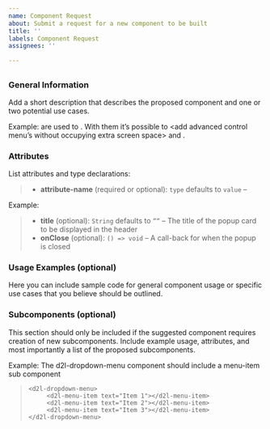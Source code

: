 ```yaml
---
name: Component Request
about: Submit a request for a new component to be built
title: ''
labels: Component Request
assignees: ''

---
```


## <Component Name> 

### General Information
Add a short description that describes the proposed component and one or two potential use cases.

Example: 
<Dropdown Menus> are used to <group similar menu items under one parent container>. With them it’s possible to <add advanced control menu’s without occupying extra screen space> and <allow users to more easily find closely related menu items>.

### Attributes 

List attributes and type declarations:

> - **attribute-name** (required or optional): `type` defaults to `value` – <description>

Example:

> - **title** (optional): `String` defaults to `””` – The title of the popup card to be displayed in the header
> - **onClose** (optional): `() => void` – A call-back for when the popup is closed

### Usage Examples (optional)
Here you can include sample code for general component usage or specific use cases that you believe should be outlined.

### Subcomponents (optional)
This section should only be included if the suggested component requires creation of new subcomponents. Include example usage, attributes, and most importantly a list of the proposed subcomponents. 

Example: 
The d2l-dropdown-menu component should include a menu-item sub component
> ```
> <d2l-dropdown-menu>
>      <d2l-menu-item text="Item 1"></d2l-menu-item>
>      <d2l-menu-item text="Item 2"></d2l-menu-item>
>      <d2l-menu-item text="Item 3"></d2l-menu-item>
> </d2l-dropdown-menu>
> ```

